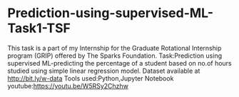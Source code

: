 # Prediction-using-supervised-ML-Task1-TSF
This task is a part of my Internship for the Graduate Rotational Internship program (GRIP) offered by The Sparks Foundation.
Task:Prediction using supervised ML-predicting the percentage of a student based on no.of hours studied using simple linear regression model.
Dataset available at http://bit.ly/w-data
Tools used:Python,Jupyter Notebook
youtube:https://youtu.be/W5RSy2Chzhw
